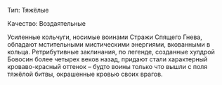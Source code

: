 Тип: Тяжёлые

Качество: Воздаятельные

Усиленные кольчуги, носимые воинами Стражи Спящего Гнева, обладают мстительными мистическими энергиями, вкованными в кольца. Ретрибутивные заклинания, по легенде, созданные хулдрой Бовосин более четырех веков назад, придают стали характерный кроваво-красный оттенок – будто воины только что вышли с поля тяжёлой битвы, окрашенные кровью своих врагов.